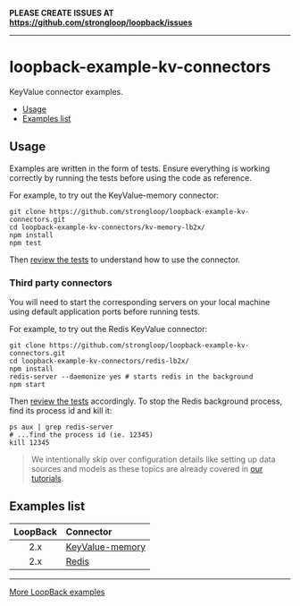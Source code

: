 **PLEASE CREATE ISSUES AT <https://github.com/strongloop/loopback/issues>**

---

# loopback-example-kv-connectors

KeyValue connector examples.

- [Usage](https://github.com/strongloop/loopback-example-kv-connectors#usage)
- [Examples list](https://github.com/strongloop/loopback-example-kv-connectors#examples-list)

## Usage

Examples are written in the form of tests. Ensure everything is working
correctly by running the tests before using the code as reference.

For example, to try out the KeyValue-memory connector:

```shell
git clone https://github.com/strongloop/loopback-example-kv-connectors.git
cd loopback-example-kv-connectors/kv-memory-lb2x/
npm install
npm test
```

Then [review the tests](kv-memory-lb2x/test) to understand how to use the
connector.

### Third party connectors

You will need to start the corresponding servers on your local machine using
default application ports before running tests.

For example, to try out the Redis KeyValue connector:

```shell
git clone https://github.com/strongloop/loopback-example-kv-connectors.git
cd loopback-example-kv-connectors/redis-lb2x/
npm install
redis-server --daemonize yes # starts redis in the background
npm start
```

Then [review the tests](redis-lb2x/test) accordingly. To stop the Redis
background process, find its process id and kill it:

```shell
ps aux | grep redis-server
# ...find the process id (ie. 12345)
kill 12345
```

> We intentionally skip over configuration details like setting up data sources
> and models as these topics are already covered in [our tutorials](http://github.com/strongloop/loopback-example#tutorials).

## Examples list

LoopBack|Connector
:-:|:--
2.x|[KeyValue-memory](kv-memory-lb2x/test)
2.x|[Redis](redis-lb2x/test)

---

[More LoopBack examples](https://github.com/strongloop/loopback-example)
